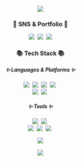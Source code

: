 <p align="center">
<img src="https://capsule-render.vercel.app/api?type=waving&color=afc4e7&height=200&section=header&text=Kim%20Mi%20Ryeong&fontSize=50" />
</p>

<h3 align="center">🌈 SNS & Portfolio 🌈</h3>
<p align="center">
  <img src="https://img.shields.io/badge/Tistory-000000?style=flat-square&logo=Tistory&logoColor=white&"/></a>&nbsp
  <a href="https://www.instagram.com/meizzi_2/"><img src="https://img.shields.io/badge/Instagram-E4405F?style=flat-square&logo=Instagram&logoColor=white&link=https://www.instagram.com/meizzi_2/"/></a>&nbsp
  <a href="mailto:a01041659078@gmail.com"><img src="https://img.shields.io/badge/Gmail-d14836?style=flat-square&logo=Gmail&logoColor=white&link=a01041659078@gmail.com"/></a>
</p>

<h3 align="center">📚 Tech Stack 📚</h3>
<h5 align="center">✨ Languages & Platforms ✨</h3>
<p align="center">
  <img src="https://img.shields.io/badge/Python-3776AB?style=flat-square&logo=Python&logoColor=white"/></a>&nbsp
  <img src="https://img.shields.io/badge/C-A8B9CC?style=flat-square&logo=C&logoColor=white"/></a>&nbsp
  <img src="https://img.shields.io/badge/C%2B%2B-00599C?style=flat-square&logo=C%2B%2B&logoColor=white"/></a>&nbsp
  <img src="https://img.shields.io/badge/Mysql-4479A1?style=flat-square&logo=Mysql&logoColor=white"/></a>&nbsp
  <br>
  <img src="https://img.shields.io/badge/PyTorch-EE4C2C?style=flat-square&logo=PyTorch&logoColor=white"/></a>&nbsp
  <img src="https://img.shields.io/badge/TensorFlow-FF6F00?style=flat-square&logo=TensorFlow&logoColor=white"/></a>&nbsp
</p>

<h5 align="center">✨ Tools ✨</h5>
<p align="center">
  <img src="https://img.shields.io/badge/Eclipse IDE-2C2255?style=flat-square&logo=Eclipse IDE&logoColor=white"/></a>&nbsp
  <img src="https://img.shields.io/badge/Visual Studio-5C2D91?style=flat-square&logo=Visual Studio&logoColor=white"/></a>&nbsp
  <br>
  <img src="https://img.shields.io/badge/Visual Studio Code-007ACC?style=flat-square&logo=Visual Studio Code&logoColor=white"/></a>&nbsp
  <img src="https://img.shields.io/badge/Github-181717?style=flat-square&logo=Github&logoColor=white"/></a>&nbsp
  <img src="https://img.shields.io/badge/Jupyter-F37626?style=flat-square&logo=Jupyter&logoColor=white"/></a>&nbsp
</p>

<p align="center">
<img src="https://github-readme-stats.vercel.app/api/top-langs/?username=meizzi04&layout=compact"><br><br>
<img src="https://github-readme-stats.vercel.app/api?username=meizzi04&show_icons=true">
</p>
